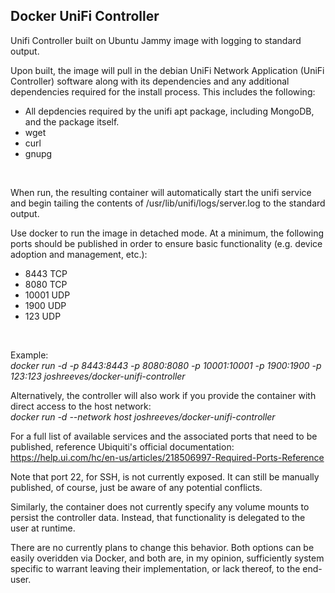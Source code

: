 ## Docker UniFi Controller

Unifi Controller built on Ubuntu Jammy image with logging to standard output.

Upon built, the image will pull in the debian UniFi Network Application (UniFi Controller) software along with its dependencies and any additional dependencies required for the install process. This includes the following:
- All depdencies required by the unifi apt package, including MongoDB, and the package itself.
- wget
- curl
- gnupg

<br>

When run, the resulting container will automatically start the unifi service and begin tailing the contents of /usr/lib/unifi/logs/server.log to the standard output.

Use docker to run the image in detached mode. At a minimum, the following ports should be published in order to ensure basic functionality (e.g. device adoption and management, etc.):
- 8443 TCP
- 8080 TCP
- 10001 UDP
- 1900 UDP
- 123 UDP

<br>  

Example:  
*docker run -d -p 8443:8443 -p 8080:8080 -p 10001:10001 -p 1900:1900 -p 123:123 joshreeves/docker-unifi-controller*

Alternatively, the controller will also work if you provide the container with direct access to the host network:  
*docker run -d --network host joshreeves/docker-unifi-controller*

For a full list of available services and the associated ports that need to be published, reference Ubiquiti's official documentation:  
https://help.ui.com/hc/en-us/articles/218506997-Required-Ports-Reference

Note that port 22, for SSH, is not currently exposed. It can still be manually published, of course, just be aware of any potential conflicts.

Similarly, the container does not currently specify any volume mounts to persist the controller data. Instead, that functionality is delegated to the user at runtime.

There are no currently plans to change this behavior. Both options can be easily overidden via Docker, and both are, in my opinion, sufficiently system specific to warrant leaving their implementation, or lack thereof, to the end-user.

